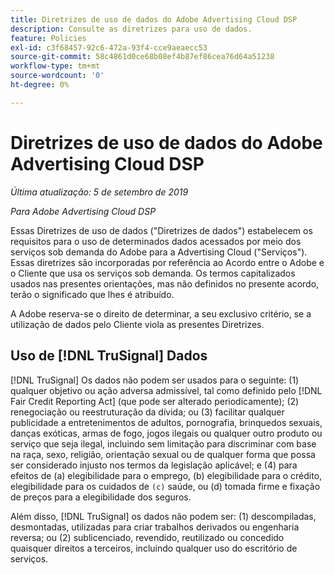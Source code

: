 ```yaml
---
title: Diretrizes de uso de dados do Adobe Advertising Cloud DSP
description: Consulte as diretrizes para uso de dados.
feature: Policies
exl-id: c3f68457-92c6-472a-93f4-cce9aeaecc53
source-git-commit: 58c4861d0ce68b08ef4b87ef86cea76d64a51238
workflow-type: tm+mt
source-wordcount: '0'
ht-degree: 0%

---
```


# Diretrizes de uso de dados do Adobe Advertising Cloud DSP

*Última atualização: 5 de setembro de 2019*

*Para Adobe Advertising Cloud DSP*

Essas Diretrizes de uso de dados (&quot;Diretrizes de dados&quot;) estabelecem os requisitos para o uso de determinados dados acessados por meio dos serviços sob demanda do Adobe para a Advertising Cloud (&quot;Serviços&quot;). Essas diretrizes são incorporadas por referência ao Acordo entre o Adobe e o Cliente que usa os serviços sob demanda. Os termos capitalizados usados nas presentes orientações, mas não definidos no presente acordo, terão o significado que lhes é atribuído.

A Adobe reserva-se o direito de determinar, a seu exclusivo critério, se a utilização de dados pelo Cliente viola as presentes Diretrizes.

## Uso de [!DNL TruSignal] Dados

[!DNL TruSignal] Os dados não podem ser usados para o seguinte: (1) qualquer objetivo ou ação adversa admissível, tal como definido pelo  [!DNL Fair Credit Reporting Act] (que pode ser alterado periodicamente); (2) renegociação ou reestruturação da dívida; ou (3) facilitar qualquer publicidade a entretenimentos de adultos, pornografia, brinquedos sexuais, danças exóticas, armas de fogo, jogos ilegais ou qualquer outro produto ou serviço que seja ilegal, incluindo sem limitação para discriminar com base na raça, sexo, religião, orientação sexual ou de qualquer forma que possa ser considerado injusto nos termos da legislação aplicável; e (4) para efeitos de (a) elegibilidade para o emprego, (b) elegibilidade para o crédito, elegibilidade para os cuidados de  `(c)` saúde, ou (d) tomada firme e fixação de preços para a elegibilidade dos seguros.<!-- I used backticks in the previous sentence to prevent ( c ) from displaying as a copyright symbol. I think the OS does that. Using HTML code for the parentheses doesn't prevent it. -->

Além disso, [!DNL TruSignal] os dados não podem ser: (1) descompiladas, desmontadas, utilizadas para criar trabalhos derivados ou engenharia reversa; ou (2) sublicenciado, revendido, reutilizado ou concedido quaisquer direitos a terceiros, incluindo qualquer uso do escritório de serviços.
